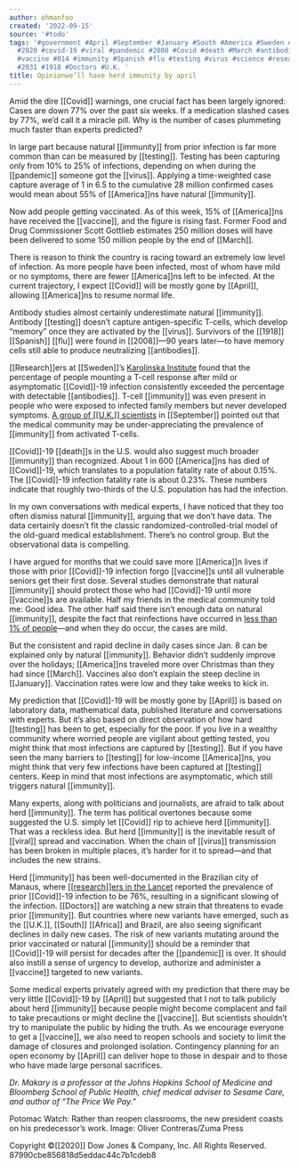 ```yaml
---
author: ohmanfoo
created: '2022-09-15'
source: '#todo'
tags: '#government #April #September #January #South #America #Sweden #science #American
  #2020 #covid-19 #viral #pandemic #2008 #Covid #death #March #antibodies #Africa
  #vaccine #014 #immunity #Spanish #flu #testing #virus #science #research #Research
  #2031 #1918 #Doctors #U.K. '
title: Opinionwe’ll have herd immunity by april
---
```


Amid the dire [[Covid]] warnings, one crucial fact has been largely ignored: Cases are down 77% over the past six weeks. If a medication slashed cases by 77%, we’d call it a miracle pill. Why is the number of cases plummeting much faster than experts predicted?

In large part because natural [[immunity]] from prior infection is far more common than can be measured by [[testing]]. Testing has been capturing only from 10% to 25% of infections, depending on when during the [[pandemic]] someone got the [[virus]]. Applying a time-weighted case capture average of 1 in 6.5 to the cumulative 28 million confirmed cases would mean about 55% of [[America]]ns have natural [[immunity]].

Now add people getting vaccinated. As of this week, 15% of [[America]]ns have received the [[vaccine]], and the figure is rising fast. Former Food and Drug Commissioner Scott Gottlieb estimates 250 million doses will have been delivered to some 150 million people by the end of [[March]].

There is reason to think the country is racing toward an extremely low level of infection. As more people have been infected, most of whom have mild or no symptoms, there are fewer [[America]]ns left to be infected. At the current trajectory, I expect [[Covid]] will be mostly gone by [[April]], allowing [[America]]ns to resume normal life.

Antibody studies almost certainly underestimate natural [[immunity]]. Antibody [[testing]] doesn’t capture antigen-specific T-cells, which develop “memory” once they are activated by the [[virus]]. Survivors of the [[1918]] [[Spanish]] [[flu]] were found in [[2008]]—90 years later—to have memory cells still able to produce neutralizing [[antibodies]].

[[Research]]ers at [[Sweden]]’s [Karolinska Institute](https://www.[[[[science]]]]direct.com/[[[[science]]]]/article/pii/S00928674[[2031]]0084) found that the percentage of people mounting a T-cell response after mild or asymptomatic [[Covid]]-19 infection consistently exceeded the percentage with detectable [[antibodies]]. T-cell [[immunity]] was even present in people who were exposed to infected family members but never developed symptoms. [A group of [[U.K.]] scientists](https://www.bmj.com/content/370/bmj.m3364) in [[September]] pointed out that the medical community may be under-appreciating the prevalence of [[immunity]] from activated T-cells.

[[Covid]]-19 [[death]]s in the U.S. would also suggest much broader [[immunity]] than recognized. About 1 in 600 [[America]]ns has died of [[Covid]]-19, which translates to a population fatality rate of about 0.15%. The [[Covid]]-19 infection fatality rate is about 0.23%. These numbers indicate that roughly two-thirds of the U.S. population has had the infection.

In my own conversations with medical experts, I have noticed that they too often dismiss natural [[immunity]], arguing that we don’t have data. The data certainly doesn’t fit the classic randomized-controlled-trial model of the old-guard medical establishment. There’s no control group. But the observational data is compelling.

I have argued for months that we could save more [[America]]n lives if those with prior [[Covid]]-19 infection forgo [[vaccine]]s until all vulnerable seniors get their first dose. Several studies demonstrate that natural [[immunity]] should protect those who had [[Covid]]-19 until more [[vaccine]]s are available. Half my friends in the medical community told me: Good idea. The other half said there isn’t enough data on natural [[immunity]], despite the fact that reinfections have occurred in [less than 1% of people](https://www.gov.uk/[[government]]/news/past-[[covid-19]]-infection-provides-some-[[immunity]]-but-people-may-still-carry-and-transmit-[[virus]])—and when they do occur, the cases are mild.

But the consistent and rapid decline in daily cases since Jan. 8 can be explained only by natural [[immunity]]. Behavior didn’t suddenly improve over the holidays; [[America]]ns traveled more over Christmas than they had since [[March]]. Vaccines also don’t explain the steep decline in [[January]]. Vaccination rates were low and they take weeks to kick in.

My prediction that [[Covid]]-19 will be mostly gone by [[April]] is based on laboratory data, mathematical data, published literature and conversations with experts. But it’s also based on direct observation of how hard [[testing]] has been to get, especially for the poor. If you live in a wealthy community where worried people are vigilant about getting tested, you might think that most infections are captured by [[testing]]. But if you have seen the many barriers to [[testing]] for low-income [[America]]ns, you might think that very few infections have been captured at [[testing]] centers. Keep in mind that most infections are asymptomatic, which still triggers natural [[immunity]].

Many experts, along with politicians and journalists, are afraid to talk about herd [[immunity]]. The term has political overtones because some suggested the U.S. simply let [[Covid]] rip to achieve herd [[immunity]]. That was a reckless idea. But herd [[immunity]] is the inevitable result of [[viral]] spread and vaccination. When the chain of [[virus]] transmission has been broken in multiple places, it’s harder for it to spread—and that includes the new strains.

Herd [[immunity]] has been well-documented in the Brazilian city of Manaus, where [[[research]]ers in the Lancet](https://www.thelancet.com/journals/lancet/article/PIIS[[014]]0-6736(21)00183-5/fulltext) reported the prevalence of prior [[Covid]]-19 infection to be 76%, resulting in a significant slowing of the infection. [[Doctors]] are watching a new strain that threatens to evade prior [[immunity]]. But countries where new variants have emerged, such as the [[U.K.]], [[South]] [[Africa]] and Brazil, are also seeing significant declines in daily new cases. The risk of new variants mutating around the prior vaccinated or natural [[immunity]] should be a reminder that [[Covid]]-19 will persist for decades after the [[pandemic]] is over. It should also instill a sense of urgency to develop, authorize and administer a [[vaccine]] targeted to new variants.

Some medical experts privately agreed with my prediction that there may be very little [[Covid]]-19 by [[April]] but suggested that I not to talk publicly about herd [[immunity]] because people might become complacent and fail to take precautions or might decline the [[vaccine]]. But scientists shouldn’t try to manipulate the public by hiding the truth. As we encourage everyone to get a [[vaccine]], we also need to reopen schools and society to limit the damage of closures and prolonged isolation. Contingency planning for an open economy by [[April]] can deliver hope to those in despair and to those who have made large personal sacrifices.

_Dr. Makary is a professor at the Johns Hopkins School of Medicine and Bloomberg School of Public Health, chief medical adviser to Sesame Care, and author of “The Price We Pay.”_

Potomac Watch: Rather than reopen classrooms, the new president coasts on his predecessor’s work. Image: Oliver Contreras/Zuma Press

Copyright ©[[2020]] Dow Jones & Company, Inc. All Rights Reserved. 87990cbe856818d5eddac44c7b1cdeb8